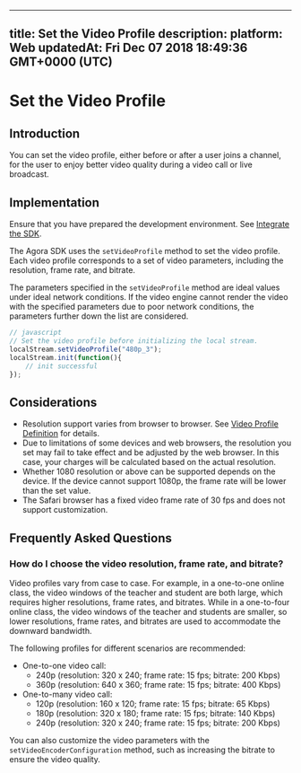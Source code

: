 
---
title: Set the Video Profile
description: 
platform: Web
updatedAt: Fri Dec 07 2018 18:49:36 GMT+0000 (UTC)
---
# Set the Video Profile
## Introduction

You can set the video profile, either before or after a user joins a channel, for the user to enjoy better video quality during a video call or live broadcast.

## Implementation

Ensure that you have prepared the development environment. See [Integrate the SDK](../../en/Interactive%20Broadcast/web_prepare.md).

The Agora SDK uses the `setVideoProfile` method to set the video profile. Each video profile corresponds to a set of video parameters, including the resolution, frame rate, and bitrate.

The parameters specified in the `setVideoProfile` method are ideal values under ideal network conditions. If the video engine cannot render the video with the specified parameters due to poor network conditions, the parameters further down the list are considered.

```javascript
// javascript
// Set the video profile before initializing the local stream.
localStream.setVideoProfile("480p_3");
localStream.init(function(){
	// init successful
});
```

## Considerations
* Resolution support varies from browser to browser. See [Video Profile Definition](https://docs.agora.io/en/Interactive%20Broadcast/API%20Reference/web/interfaces/agorartc.stream.html#setvideoprofile) for details.
* Due to limitations of some devices and web browsers, the resolution you set may fail to take effect and be adjusted by the web browser. In this case, your charges will be calculated based on the actual resolution.
* Whether 1080 resolution or above can be supported depends on the device. If the device cannot support 1080p, the frame rate will be lower than the set value.
* The Safari browser has a fixed video frame rate of 30 fps and does not support customization.

## Frequently Asked Questions
### How do I choose the video resolution, frame rate, and bitrate?

Video profiles vary from case to case. For example, in a one-to-one online class, the video windows of the teacher and student are both large, which requires higher resolutions, frame rates, and bitrates. While in a one-to-four online class, the video windows of the teacher and students are smaller, so lower resolutions, frame rates, and bitrates are used to accommodate the downward bandwidth.

 The following profiles for different scenarios are recommended:

- One-to-one video call: 
  - 240p (resolution: 320 x 240; frame rate: 15 fps; bitrate: 200 Kbps)
  - 360p (resolution: 640 x 360; frame rate: 15 fps; bitrate: 400 Kbps)
- One-to-many video call: 
  - 120p (resolution: 160 x 120; frame rate: 15 fps; bitrate: 65 Kbps)
  - 180p (resolution: 320 x 180; frame rate: 15 fps; bitrate: 140 Kbps)
  - 240p (resolution: 320 x 240; frame rate: 15 fps; bitrate: 200 Kbps) 

You can also customize the video parameters with the `setVideoEncoderConfiguration` method, such as increasing the bitrate to ensure the video quality.
